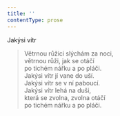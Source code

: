 ```yaml
---
title: ''
contentType: prose
---
```


Jakýsi vítr

> Větrnou růžici slýchám za noci,  
> větrnou růži, jak se otáčí  
> po tichém nářku a po pláči.  
> Jakýsi vítr jí vane do uší.  
> Jakýsi vítr se v ní paboucí.  
> Jakýsi vítr lehá na duši,  
> která se zvolna, zvolna otáčí  
> po tichém nářku a po pláči.
